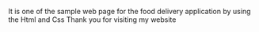 It is one of the sample web page for the food delivery application by using the Html and Css
Thank you for visiting my website
